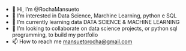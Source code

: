 - 👋 Hi, I’m @RochaMansueto
- 👀 I’m interested in Data Science, Marchine Learning, python e SQL
- 🌱 I’m currently learning data DATA SCIENCE & MACHINE LEARNING
- 💞️ I’m looking to collaborate on data science projects, or python sql programming, to build my portfolio
- 📫 How to reach me mansuetorocha@gmail.com


<!---
RochaMansueto/RochaMansueto is a ✨ special ✨ repository because its `README.md` (this file) appears on your GitHub profile.
You can click the Preview link to take a look at your changes.
--->
